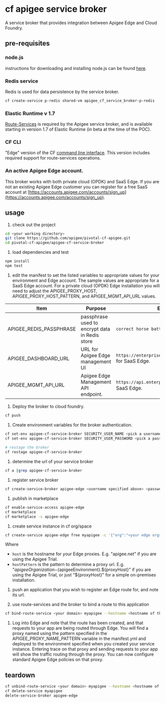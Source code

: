 # cf apigee service broker
A service broker that provides integration between Apigee Edge and Cloud Foundry.

## pre-requisites

### node.js
instructions for downloading and installing node.js can be found [here](https://nodejs.org/en/).

### Redis service
Redis is used for data persistence by the service broker.
```bash
cf create-service p-redis shared-vm apigee_cf_service_broker-p-redis
```

### Elastic Runtime v 1.7
[Route-Services](http://docs.cloudfoundry.org/services/route-services.html) is required by the Apigee service broker, and is available starting in version 1.7 of Elastic Runtime (in beta at the time of the POC).

### CF CLI
"Edge" version of the CF [command line interface](https://cli.run.pivotal.io/edge?arch=macosx64&source=github). This version includes required support for route-services operations.

### An active Apigee Edge account.
This broker works with both private cloud (OPDK) and SaaS Edge. If you are not an existing Apigee Edge customer you can register for a free SaaS account at [https://accounts.apigee.com/accounts/sign_up](https://accounts.apigee.com/accounts/sign_up).

## usage
1. check out the project
 ```bash
 cd <your working directory>
 git clone https://github.com/apigee/pivotal-cf-apigee.git
 cd pivotal-cf-apigee/apigee-cf-service-broker
 ```

1. load dependencies and test
 ```bash
 npm install
 npm test
 ```

1. edit the manifest to set the listed variables to appropriate values for your environment and Edge account.
The sample values are appropriate for a SaaS Edge account. For a private cloud (OPDK) Edge installation you will need to adjust the APIGEE_PROXY_HOST, APIGEE_PROXY_HOST_PATTERN, and APIGEE_MGMT_API_URL values.

Item | Purpose | Example
---- | ---- | ----
APIGEE_REDIS_PASSPHRASE | passphrase used to encrypt data in Redis store | `correct horse battery staple`
APIGEE_DASHBOARD_URL | URL for Apigee Edge management UI | `https://enterprise.apigee.com/platform/#/` for SaaS Edge.
APIGEE_MGMT_API_URL | Apigee Edge Management API endpoint. | `https://api.enterprise.apigee.com/v1` for SaaS Edge.

1. Deploy the broker to cloud foundry.
 ```bash
 cf push
 ```

1. Create environment variables for the broker authentication.
```bash
cf set-env apigee-cf-service-broker SECURITY_USER_NAME <pick a username>
cf set-env apigee-cf-service-broker SECURITY_USER_PASSWORD <pick a password>
​
# restage the broker
cf restage apigee-cf-service-broker
```

1. determine the url of your service broker
 ```bash
 cf a |grep apigee-cf-service-broker
 ```

1. register service broker
 ```bash
 cf create-service-broker apigee-edge <username specified above> <password specified above> <url of your service broker>
 ```

1. publish in marketplace
 ```bash
 cf enable-service-access apigee-edge
 cf marketplace
 cf marketplace -s apigee-edge
 ```

1. create service instance in cf org/space
 ```bash
 cf create-service apigee-edge free myapigee -c '{"org":"<your edge org>","env":"<your edge env>","user":"<your edge user id>","pass":"<your edge password>", "host":"<apigee host>", "hostPattern":"<pattern to generate url>"}'
 ```
 Where 
 * `host` is the hostname for your Edge proxies. E.g. "apigee.net" if you are using the Apigee Trial. 
 * `hostPattern` is the pattern to determine a proxy url. E.g. "${apigeeOrganization}-${apigeeEnvironment}.${proxyHost}" if you are using the Apigee Trial, or just "${proxyHost}" for a simple on-premises installation.

1. push an application that you wish to register an Edge route for, and note its url.

1. use route-services and the broker to bind a route to this application
 ```bash
 cf bind-route-service <your domain> myapigee --hostname <hostname of the app you are creating route for>
 ```

1. Log into Edge and note that the route has been created, and that requests to your app are being routed through Edge. You will find a proxy named using the pattern specified in the APIGEE_PROXY_NAME_PATTERN variable in the manifest.yml and deployed to the environment specified when you created your service instance. Entering trace on that proxy and sending requests to your app will show the traffic routing through the proxy. You can now configure standard Apigee Edge policies on that proxy.

## teardown
```bash
cf unbind-route-service <your domain> myapigee --hostname <hostname of the app>
cf delete-service myapigee
delete-service-broker apigee-edge
```
